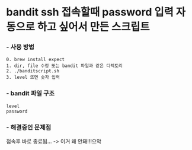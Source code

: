 # bandit ssh 접속할때 password 입력 자동으로 하고 싶어서 만든 스크립트

### - 사용 방법
    0. brew install expect
    1. dir, file 수정 또는 bandit 파일과 같은 디렉토리
    2. ./banditscript.sh
    3. level 뜨면 숫자 입력

### - bandit 파일 구조
    level  
    password

### - 해결중인 문제점
접속후 바로 종료됨... -> 이거 왜 안돼!!!으악

